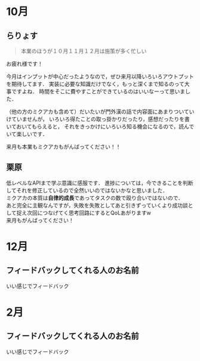 # 10月

## らりょす

> 本業のほうが１０月１１月１２月は施策が多く忙しい

お疲れ様です！

今月はインプットが中心だったようなので，ぜひ来月以降いろいろアウトプットを期待してます．
実装に必要な知識だけでなく，もっと深くまで知るのって大事ですよね．
時間をそこに費やすことができているのはいいなーって思いました．

（他の方のミクアカも含めて）だいたいが門外漢の話で内容面にあまりついていけていませんが，
いろいろ得たことの取っ掛かりだったり，感想だったりを書いておいてもらえると，
それをきっかけにいろいろ知る機会になるので，読んでいて楽しいです．

来月も本業もミクアカもがんばってください！！

## 栗原

低レベルなAPIまで学ぶ意識に感服です．
進捗については，今できることを判断してそれを修正しているので全然いいのではないかなと思いました．  
ミクアカの本質は**自律的成長**であってタスクの数で殴り合いではないので．  
あと完全に主観なんですが，失敗を失敗としてあと引きずっていくより成功談として捉え次回につなげてく思考回路にするとQoLあがりますw  
来月もがんばってください！

# 12月

## フィードバックしてくれる人のお名前

いい感じでフィードバック

# 2月

## フィードバックしてくれる人のお名前

いい感じでフィードバック
